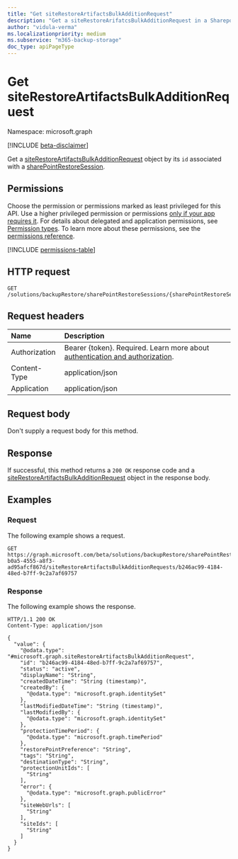 ```yaml
---
title: "Get siteRestoreArtifactsBulkAdditionRequest"
description: "Get a siteRestoreArifatcsBulkAdditionRequest in a Sharepoint Restore Session"
author: "vidula-verma"
ms.localizationpriority: medium
ms.subservice: "m365-backup-storage"
doc_type: apiPageType
---
```


# Get siteRestoreArtifactsBulkAdditionRequest

Namespace: microsoft.graph

[!INCLUDE [beta-disclaimer](../../includes/beta-disclaimer.md)]

Get a [siteRestoreArtifactsBulkAdditionRequest](../resources/siterestoreartifactsbulkadditionrequest.md) object by its `id` associated with a [sharePointRestoreSession](../resources/sharepointrestoresession.md).

## Permissions

Choose the permission or permissions marked as least privileged for this API. Use a higher privileged permission or permissions [only if your app requires it](/graph/permissions-overview#best-practices-for-using-microsoft-graph-permissions). For details about delegated and application permissions, see [Permission types](/graph/permissions-overview#permission-types). To learn more about these permissions, see the [permissions reference](/graph/permissions-reference).

<!-- {
  "blockType": "permissions",
  "name": "siterestoreartifactsbulkadditionrequest-get-permissions"
}
-->
[!INCLUDE [permissions-table](../includes/permissions/siterestoreartifactsbulkadditionrequest-get-permissions.md)]

## HTTP request

<!-- {
  "blockType": "ignored"
}
-->
``` http
GET /solutions/backupRestore/sharePointRestoreSessions/{sharePointRestoreSessionId}/siteRestoreArtifactsBulkAdditionRequests/{siteRestoreArtifactsBulkAdditionRequestId}
```

## Request headers

|Name|Description|
|:---|:---|
|Authorization|Bearer {token}. Required. Learn more about [authentication and authorization](/graph/auth/auth-concepts).|
|Content-Type|application/json|
|Application|application/json|

## Request body

Don't supply a request body for this method.

## Response

If successful, this method returns a `200 OK` response code and a [siteRestoreArtifactsBulkAdditionRequest](../resources/siterestoreartifactsbulkadditionrequest.md) object in the response body.

## Examples

### Request

The following example shows a request.
<!-- {
  "blockType": "request",
  "name": "get_siterestoreartifactsbulkadditionrequest"
}
-->
``` http
GET https://graph.microsoft.com/beta/solutions/backupRestore/sharePointRestoreSessions/89ca51b1-b0a5-4555-a8f3-ad95afcf867d/siteRestoreArtifactsBulkAdditionRequests/b246ac99-4184-48ed-b7ff-9c2a7af69757
```


### Response

The following example shows the response.
<!-- {
  "blockType": "response",
  "truncated": true,
  "@odata.type": "microsoft.graph.siteRestoreArtifactsBulkAdditionRequest"
}
-->
``` http
HTTP/1.1 200 OK
Content-Type: application/json

{
  "value": {
    "@odata.type": "#microsoft.graph.siteRestoreArtifactsBulkAdditionRequest",
    "id": "b246ac99-4184-48ed-b7ff-9c2a7af69757",
    "status": "active",
    "displayName": "String",
    "createdDateTime": "String (timestamp)",
    "createdBy": {
      "@odata.type": "microsoft.graph.identitySet"
    },
    "lastModifiedDateTime": "String (timestamp)",
    "lastModifiedBy": {
      "@odata.type": "microsoft.graph.identitySet"
    },
    "protectionTimePeriod": {
      "@odata.type": "microsoft.graph.timePeriod"
    },
    "restorePointPreference": "String",
    "tags": "String",
    "destinationType": "String",
    "protectionUnitIds": [
      "String"
    ],
    "error": {
      "@odata.type": "microsoft.graph.publicError"
    },
    "siteWebUrls": [
      "String"
    ],
    "siteIds": [
      "String"
    ]
  }
}
```

